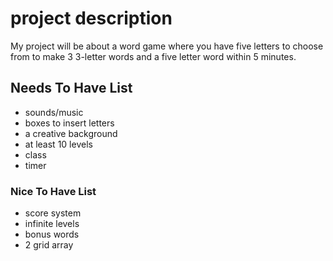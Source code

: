 # project description
My project will be about a word game where you have five letters to choose from to make 3 3-letter words and a five letter word within 5 minutes.

## Needs To Have List 
- sounds/music
- boxes to insert letters
- a creative background
- at least 10 levels
- class
- timer

### Nice To Have List
- score system
- infinite levels
- bonus words
- 2 grid array